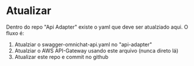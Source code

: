 # Atualizar
Dentro do repo "Api Adapter" existe o yaml que deve ser atualziado aqui. 
O fluxo é:
1. Atualziar o swagger-omnichat-api.yaml no "api-adapter"
2. Atualziar o AWS API-Gateway usando este arquivo (nunca direto lá)
3. Atualizar este repo e commit no github